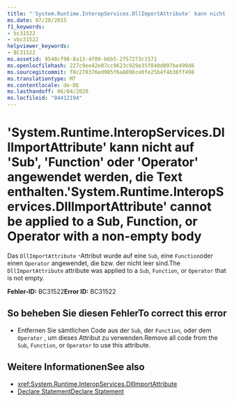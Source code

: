 ```yaml
---
title: "'System.Runtime.InteropServices.DllImportAttribute' kann nicht auf 'Sub', 'Function' oder 'Operator' angewendet werden, die Text enthalten."
ms.date: 07/20/2015
f1_keywords:
- bc31522
- vbc31522
helpviewer_keywords:
- BC31522
ms.assetid: 9548cf98-8a13-4f09-b6b5-2f57273c1571
ms.openlocfilehash: 227c9ee42e07cc0623c929e35f840d097be499d6
ms.sourcegitcommit: f8c270376ed905f6a8896ce0fe25b4f4b38ff498
ms.translationtype: MT
ms.contentlocale: de-DE
ms.lasthandoff: 06/04/2020
ms.locfileid: "84412194"
---
```

# <a name="systemruntimeinteropservicesdllimportattribute-cannot-be-applied-to-a-sub-function-or-operator-with-a-non-empty-body"></a><span data-ttu-id="d9ce7-102">'System.Runtime.InteropServices.DllImportAttribute' kann nicht auf 'Sub', 'Function' oder 'Operator' angewendet werden, die Text enthalten.</span><span class="sxs-lookup"><span data-stu-id="d9ce7-102">'System.Runtime.InteropServices.DllImportAttribute' cannot be applied to a Sub, Function, or Operator with a non-empty body</span></span>
<span data-ttu-id="d9ce7-103">Das `DllImportAttribute` -Attribut wurde auf eine `Sub`, eine `Function`oder einen `Operator` angewendet, die bzw. der nicht leer sind.</span><span class="sxs-lookup"><span data-stu-id="d9ce7-103">The `DllImportAttribute` attribute was applied to a `Sub`, `Function`, or `Operator` that is not empty.</span></span>  
  
 <span data-ttu-id="d9ce7-104">**Fehler-ID:** BC31522</span><span class="sxs-lookup"><span data-stu-id="d9ce7-104">**Error ID:** BC31522</span></span>  
  
## <a name="to-correct-this-error"></a><span data-ttu-id="d9ce7-105">So beheben Sie diesen Fehler</span><span class="sxs-lookup"><span data-stu-id="d9ce7-105">To correct this error</span></span>  
  
- <span data-ttu-id="d9ce7-106">Entfernen Sie sämtlichen Code aus der `Sub`, der `Function`, oder dem `Operator` , um dieses Attribut zu verwenden.</span><span class="sxs-lookup"><span data-stu-id="d9ce7-106">Remove all code from the `Sub`, `Function`, or `Operator` to use this attribute.</span></span>  
  
## <a name="see-also"></a><span data-ttu-id="d9ce7-107">Weitere Informationen</span><span class="sxs-lookup"><span data-stu-id="d9ce7-107">See also</span></span>

- <xref:System.Runtime.InteropServices.DllImportAttribute>
- [<span data-ttu-id="d9ce7-108">Declare Statement</span><span class="sxs-lookup"><span data-stu-id="d9ce7-108">Declare Statement</span></span>](../language-reference/statements/declare-statement.md)
